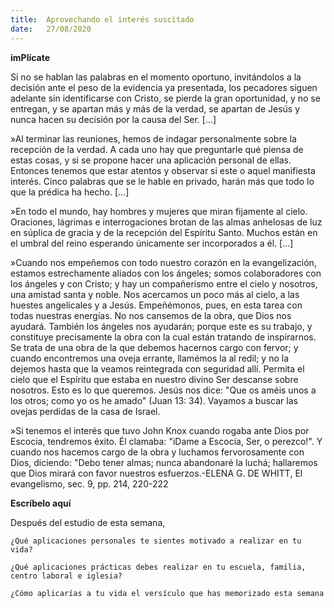 ```yaml
---
title:  Aprovechando el interés suscitado
date:   27/08/2020
---
```


**imPlícate**

Si no se hablan las palabras en el momento oportuno, invitándolos a la decisión ante el peso de la evidencia ya presentada, los pecadores siguen adelante sin identificarse con Cristo, se pierde la gran oportunidad, y no se entregan, y se apartan más y más de la verdad, se apartan de Jesús y nunca hacen su decisión por la causa del Ser. [...]

»Al terminar las reuniones, hemos de indagar personalmente sobre la recepción de la verdad. A cada uno hay que preguntarle qué piensa de estas cosas, y si se propone hacer una aplicación personal de ellas. Entonces tenemos que estar atentos y observar si este o aquel manifiesta interés. Cinco palabras que se le hable en privado, harán más que todo lo que la prédica ha hecho. [...]

»En todo el mundo, hay hombres y mujeres que miran fijamente al cielo. Oraciones, lágrimas e interrogaciones brotan de las almas anhelosas de luz en súplica de gracia y de la recepción del Espíritu Santo. Muchos están en el umbral del reino esperando únicamente ser incorporados a él. [...]

»Cuando nos empeñemos con todo nuestro corazón en la evangelización, estamos estrechamente aliados con los ángeles; somos colaboradores con los ángeles y con Cristo; y hay un compañerismo entre el cielo y nosotros, una amistad santa y noble. Nos acercamos un poco más al cielo, a las huestes angelicales y a Jesús. Empeñémonos, pues, en esta tarea con todas nuestras energías. No nos cansemos de la obra, que Dios nos ayudará. También los ángeles nos ayudarán; porque este es su trabajo, y constituye precisamente la obra con la cual están tratando de inspirarnos. Se trata de una obra de la que debemos hacernos cargo con fervor; y cuando encontremos una oveja errante, llamémos la al redil; y no la dejemos hasta que la veamos reintegrada con seguridad allí. Permita el cielo que el Espíritu que estaba en nuestro divino Ser descanse sobre nosotros. Esto es lo que queremos. Jesús nos dice: "Que os améis unos a los otros; como yo os he amado" (Juan 13: 34). Vayamos a buscar las ovejas perdidas de la casa de Israel.

»Si tenemos el interés que tuvo John Knox cuando rogaba ante Dios por Escocia, tendremos éxito. Él clamaba: "iDame a Escocia, Ser, o perezco!". Y cuando nos hacemos cargo de la obra y luchamos fervorosamente con Dios, diciendo: "Debo tener almas; nunca abandonaré la luchá; hallaremos que Dios mirará con favor nuestros esfuerzos.-ELENA G. DE WHITT, El evangelismo, sec. 9, pp. 214, 220-222

**Escríbelo aquí**

Después del estudio de esta semana,

`¿Qué aplicaciones personales te sientes motivado a realizar en tu vida?`

`¿Qué aplicaciones prácticas debes realizar en tu escuela, familia, centro laboral e iglesia?`

`¿Cómo aplicarías a tu vida el versículo que has memorizado esta semana`
